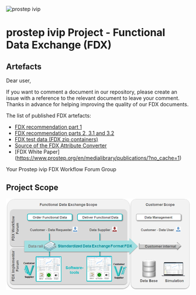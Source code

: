 ![prostep ivip](https://www.prostep.org/fileadmin/templates/img/prostep_logo.svg)
<!-- ![Logo](Images/Prostep-FDX.jpg) -->

# prostep ivip Project - Functional Data Exchange (FDX)
## Artefacts
Dear user,

If you want to comment a document in our repository, please create an issue with a reference to the relevant document to leave your comment.
Thanks in advance for helping improving the quality of our FDX documents.

The list of published FDX artefacts:

- [FDX recommendation part 1](https://www.prostep.org/fileadmin/downloads/PSI_VDA_Recom_FDX_Version_1.1.pdf)
- [FDX recommendation parts 2, 3.1 and 3.2](https://www.prostep.org/fileadmin/downloads/FDX-v2.0_1.zip)
- [FDX test data (FDX zip containers)](https://github.com/prostep-ivip-e-V/FDX/tree/main/Test%20Data)
- [Source of the FDX Attribute Converter](https://github.com/prostep-ivip-e-V/FDX/tree/main/Attribute-Converter)
- [FDX White Paper] (https://www.prostep.org/en/medialibrary/publications/?no_cache=1)

Your Prostep ivip FDX Workflow Forum Group

## Project Scope
![Scope](Images/FDX-Scope.png)
